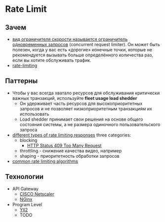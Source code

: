 # Rate Limit

## Зачем

- [вид ограничителя скорости называется ограничитель одновременных запросов](https://learn.microsoft.com/ru-ru/dotnet/architecture/microservices/implement-resilient-applications/partial-failure-strategies) (concurrent request limiter). Он может быть полезен, когда у вас есть «дорогие» конечные точки, которые не рекомендуется вызывать больше определённого количества раз, если вы хотите обслуживать трафик.
- [rate-limiting](https://docs.microsoft.com/ru-ru/azure/architecture/patterns/rate-limiting-pattern)

## Паттерны

- Чтобы у вас всегда хватало ресурсов для обслуживания критически важных транзакций, используйте __fleet usage load shedder__
  - Он удерживает часть ресурсов для высокоприоритетных запросов и не позволяет низкоприоритетным транзакциям их использовать
  - Load shedder принимает свои решения на основе общего состояния системы, а не размера одиночного пользовательского запроса
- [different types of rate limiting responses](https://blog.bytebytego.com/p/rate-limiting-fundamentals) three categories: 
  - blocking
    - [HTTP Status 409 Too Many Request](https://github.com/microsoft/api-guidelines/blob/vNext/Guidelines.md#142-return-codes-429-vs-503)
  - throttling - снижение качества видео, например
  - shaping - приоритетность обработки запросов
- [common rate limiting algorithms](https://blog.bytebytego.com/p/rate-limiting-fundamentals)

## Технологии

- API Gateway
  - [CISCO Netscaler](../../technology/middleware/proxy/proxy.netscaler.md)
  - [NGinx](https://www.nginx.com/blog/microservices-march-protect-kubernetes-apis-with-rate-limiting/)
- Program Level
  - [YII2](../../technology/framework/yii2.md)
  - TODO
